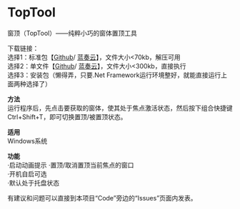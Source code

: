 # TopTool
窗顶（TopTool）——纯粹小巧的窗体置顶工具   
   
下载链接：   
选择1：标准包【[Github](https://github.com/tp1415926535/TopTool/raw/master/%E7%AA%97%E9%A1%B6.rar)/ [蓝奏云](https://wws.lanzous.com/iPiOAgdmhpi)】，文件大小<70kb，解压可用   
选择2：单文件【[Github](https://github.com/tp1415926535/TopTool/raw/master/%E7%AA%97%E9%A1%B6%EF%BC%88TopTool%EF%BC%89.exe)/ [蓝奏云](https://wws.lanzous.com/iJw3dgdmjkf)】，文件大小<300kb，直接执行    
选择3：安装包（懒得弄，只要.Net Framework运行环境整好，就能直接运行上面两种选择了）
   
**方法**  
运行程序后，先点击要获取的窗体，使其处于焦点激活状态，然后按下组合快捷键Ctrl+Shift+T，即可切换置顶/被置顶状态。
    
**适用**  
Windows系统
   
**功能**  
·启动动画提示
·置顶/取消置顶当前焦点的窗口   
·开机自启可选   
·默认处于托盘状态  
   
有建议和问题可以直接到本项目“Code”旁边的“Issues”页面内发表。
